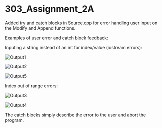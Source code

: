# 303_Assignment_2A
Added try and catch blocks in Source.cpp for error handling user input on the Modify and Append functions.

Examples of user error and catch block feedback:

Inputing a string instead of an int for index/value (iostream errors):

![Output1](https://user-images.githubusercontent.com/90845996/196589883-2cfad49c-01fa-4e17-98b8-ff6a4bdcf9a2.png)

![Output2](https://user-images.githubusercontent.com/90845996/196590052-079a717b-7b47-40ef-a110-782d31ef3b1d.png)

![Output5](https://user-images.githubusercontent.com/90845996/196590079-ed2f7c1e-fbb8-4586-8bc0-0cf79aeb613d.png)

Index out of range errors:

![Output3](https://user-images.githubusercontent.com/90845996/196590148-b07a280a-465d-49df-a13a-478cf77915e6.png)

![Output4](https://user-images.githubusercontent.com/90845996/196590170-e8571c46-908f-4746-8f9c-bd65659bc0df.png)

The catch blocks simply describe the error to the user and abort the program.
